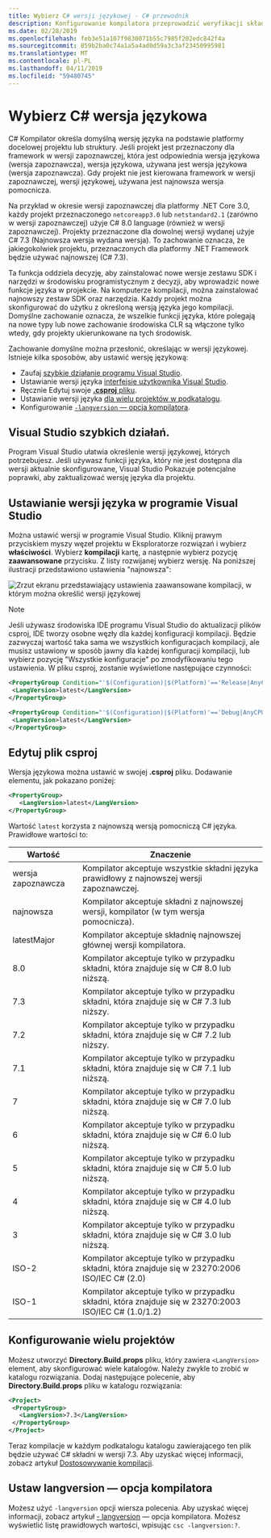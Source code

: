 ```yaml
---
title: Wybierz C# wersji językowej - C# przewodnik
description: Konfigurowanie kompilatora przeprowadzić weryfikacji składni przy użyciu określonej wersji kompilatora
ms.date: 02/28/2019
ms.openlocfilehash: feb3e51a107f9830071b55c7985f202edc842f4a
ms.sourcegitcommit: 859b2ba0c74a1a5a4ad0d59a3c3af23450995981
ms.translationtype: MT
ms.contentlocale: pl-PL
ms.lasthandoff: 04/11/2019
ms.locfileid: "59480745"
---
```

# <a name="select-the-c-language-version"></a>Wybierz C# wersja językowa

C# Kompilator określa domyślną wersję języka na podstawie platformy docelowej projektu lub struktury. Jeśli projekt jest przeznaczony dla framework w wersji zapoznawczej, która jest odpowiednia wersja językowa (wersja zapoznawcza), wersja językowa, używana jest wersja językowa (wersja zapoznawcza). Gdy projekt nie jest kierowana framework w wersji zapoznawczej, wersji językowej, używana jest najnowsza wersja pomocnicza.

Na przykład w okresie wersji zapoznawczej dla platformy .NET Core 3.0, każdy projekt przeznaczonego `netcoreapp3.0` lub `netstandard2.1` (zarówno w wersji zapoznawczej) użyje C# 8.0 language (również w wersji zapoznawczej). Projekty przeznaczone dla dowolnej wersji wydanej użyje C# 7.3 (Najnowsza wersja wydana wersja). To zachowanie oznacza, że jakiegokolwiek projektu, przeznaczonych dla platformy .NET Framework będzie używać najnowszej (C# 7.3). 

Ta funkcja oddziela decyzję, aby zainstalować nowe wersje zestawu SDK i narzędzi w środowisku programistycznym z decyzji, aby wprowadzić nowe funkcje języka w projekcie. Na komputerze kompilacji, można zainstalować najnowszy zestaw SDK oraz narzędzia. Każdy projekt można skonfigurować do użytku z określoną wersją języka jego kompilacji. Domyślne zachowanie oznacza, że wszelkie funkcji języka, które polegają na nowe typy lub nowe zachowanie środowiska CLR są włączone tylko wtedy, gdy projekty ukierunkowane na tych środowisk.

Zachowanie domyślne można przesłonić, określając w wersji językowej. Istnieje kilka sposobów, aby ustawić wersję językową:

- Zaufaj [szybkie działanie programu Visual Studio](#visual-studio-quick-action).
- Ustawianie wersji języka [interfejsie użytkownika Visual Studio](#set-the-language-version-in-visual-studio).
- Ręcznie Edytuj swoje [ **.csproj** pliku](#edit-the-csproj-file).
- Ustawianie wersji języka [dla wielu projektów w podkatalogu](#configure-multiple-projects).
- Konfigurowanie [ `-langversion` — opcja kompilatora](#set-the-langversion-compiler-option).

## <a name="visual-studio-quick-action"></a>Visual Studio szybkich działań.

Program Visual Studio ułatwia określenie wersji językowej, których potrzebujesz. Jeśli używasz funkcji języka, który nie jest dostępna dla wersji aktualnie skonfigurowane, Visual Studio Pokazuje potencjalne poprawki, aby zaktualizować wersję języka dla projektu.

## <a name="set-the-language-version-in-visual-studio"></a>Ustawianie wersji języka w programie Visual Studio

Można ustawić wersji w programie Visual Studio. Kliknij prawym przyciskiem myszy węzeł projektu w Eksploratorze rozwiązań i wybierz **właściwości**. Wybierz **kompilacji** kartę, a następnie wybierz pozycję **zaawansowane** przycisku. Z listy rozwijanej wybierz wersję. Na poniższej ilustracji przedstawiono ustawienia "najnowsza":

![Zrzut ekranu przedstawiający ustawienia zaawansowane kompilacji, w którym można określić wersji językowej](./media/configure-language-version/advanced-build-settings.png)

> [!NOTE]
> Jeśli używasz środowiska IDE programu Visual Studio do aktualizacji plików csproj, IDE tworzy osobne węzły dla każdej konfiguracji kompilacji. Będzie zazwyczaj wartość taka sama we wszystkich konfiguracjach kompilacji, ale musisz ustawiony w sposób jawny dla każdej konfiguracji kompilacji, lub wybierz pozycję "Wszystkie konfiguracje" po zmodyfikowaniu tego ustawienia. W pliku csproj, zostanie wyświetlone następujące czynności:
>
>```xml
> <PropertyGroup Condition="'$(Configuration)|$(Platform)'=='Release|AnyCPU'">
>  <LangVersion>latest</LangVersion>
></PropertyGroup>
>
> <PropertyGroup Condition="'$(Configuration)|$(Platform)'=='Debug|AnyCPU'">
>  <LangVersion>latest</LangVersion>
> </PropertyGroup>
> ```
>

## <a name="edit-the-csproj-file"></a>Edytuj plik csproj

Wersja językowa można ustawić w swojej **.csproj** pliku. Dodawanie elementu, jak pokazano poniżej:

```xml
<PropertyGroup>
   <LangVersion>latest</LangVersion>
</PropertyGroup>
```

Wartość `latest` korzysta z najnowszą wersją pomocniczą C# języka. Prawidłowe wartości to:

|Wartość|Znaczenie|
|------------|-------------|
|wersja zapoznawcza|Kompilator akceptuje wszystkie składni języka prawidłowy z najnowszej wersji zapoznawczej.|
|najnowsza|Kompilator akceptuje składni z najnowszej wersji, kompilator (w tym wersja pomocnicza).|
|latestMajor|Kompilator akceptuje składnię najnowszej głównej wersji kompilatora.|
|8.0|Kompilator akceptuje tylko w przypadku składni, która znajduje się w C# 8.0 lub niższą.|
|7.3|Kompilator akceptuje tylko w przypadku składni, która znajduje się w C# 7.3 lub niższy.|
|7.2|Kompilator akceptuje tylko w przypadku składni, która znajduje się w C# 7.2 lub niższy.|
|7.1|Kompilator akceptuje tylko w przypadku składni, która znajduje się w C# 7.1 lub niższą.|
|7|Kompilator akceptuje tylko w przypadku składni, która znajduje się w C# 7.0 lub niższą.|
|6|Kompilator akceptuje tylko w przypadku składni, która znajduje się w C# 6.0 lub niższą.|
|5|Kompilator akceptuje tylko w przypadku składni, która znajduje się w C# 5.0 lub niższą.|
|4|Kompilator akceptuje tylko w przypadku składni, która znajduje się w C# 4.0 lub niższą.|
|3|Kompilator akceptuje tylko w przypadku składni, która znajduje się w C# 3.0 lub niższą.|
|ISO-2|Kompilator akceptuje tylko w przypadku składni, która znajduje się w 23270:2006 ISO/IEC C# (2.0) |
|ISO-1|Kompilator akceptuje tylko w przypadku składni, która znajduje się w 23270:2003 ISO/IEC C# (1.0/1.2) |

## <a name="configure-multiple-projects"></a>Konfigurowanie wielu projektów

Możesz utworzyć **Directory.Build.props** pliku, który zawiera `<LangVersion>` element, aby skonfigurować wiele katalogów. Należy zwykle to zrobić w katalogu rozwiązania. Dodaj następujące polecenie, aby **Directory.Build.props** pliku w katalogu rozwiązania:

```xml
<Project>
 <PropertyGroup>
   <LangVersion>7.3</LangVersion>
 </PropertyGroup>
</Project>
```

Teraz kompilacje w każdym podkatalogu katalogu zawierającego ten plik będzie używać C# składni w wersji 7.3. Aby uzyskać więcej informacji, zobacz artykuł [Dostosowywanie kompilacji](/visualstudio/msbuild/customize-your-build).

## <a name="set-the-langversion-compiler-option"></a>Ustaw langversion — opcja kompilatora

Możesz użyć `-langversion` opcji wiersza polecenia. Aby uzyskać więcej informacji, zobacz artykuł [- langversion](../language-reference/compiler-options/langversion-compiler-option.md) — opcja kompilatora. Możesz wyświetlić listę prawidłowych wartości, wpisując `csc -langversion:?`.
